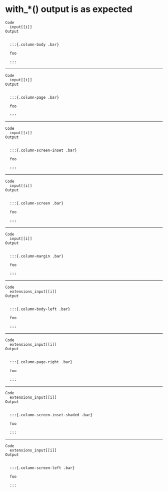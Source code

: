# with_*() output is as expected

    Code
      input[[i]]
    Output
      
      
      :::{.column-body .bar}
      
      foo
      
      :::
      

---

    Code
      input[[i]]
    Output
      
      
      :::{.column-page .bar}
      
      foo
      
      :::
      

---

    Code
      input[[i]]
    Output
      
      
      :::{.column-screen-inset .bar}
      
      foo
      
      :::
      

---

    Code
      input[[i]]
    Output
      
      
      :::{.column-screen .bar}
      
      foo
      
      :::
      

---

    Code
      input[[i]]
    Output
      
      
      :::{.column-margin .bar}
      
      foo
      
      :::
      

---

    Code
      extensions_input[[i]]
    Output
      
      
      :::{.column-body-left .bar}
      
      foo
      
      :::
      

---

    Code
      extensions_input[[i]]
    Output
      
      
      :::{.column-page-right .bar}
      
      foo
      
      :::
      

---

    Code
      extensions_input[[i]]
    Output
      
      
      :::{.column-screen-inset-shaded .bar}
      
      foo
      
      :::
      

---

    Code
      extensions_input[[i]]
    Output
      
      
      :::{.column-screen-left .bar}
      
      foo
      
      :::
      

